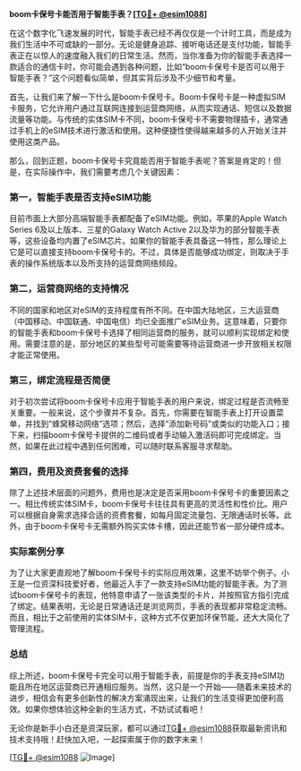 **boom卡保号卡能否用于智能手表？[[TG💪+ @esim1088](https://t.me/s/esim1088)]**

在这个数字化飞速发展的时代，智能手表已经不再仅仅是一个计时工具，而是成为我们生活中不可或缺的一部分。无论是健身追踪、接听电话还是支付功能，智能手表正在以惊人的速度融入我们的日常生活。然而，当你准备为你的智能手表选择一款适合的通信卡时，你可能会遇到各种问题，比如“boom卡保号卡是否可以用于智能手表？”这个问题看似简单，但其实背后涉及不少细节和考量。

首先，让我们来了解一下什么是boom卡保号卡。Boom卡保号卡是一种虚拟SIM卡服务，它允许用户通过互联网连接到运营商网络，从而实现通话、短信以及数据流量等功能。与传统的实体SIM卡不同，boom卡保号卡不需要物理插卡，通常通过手机上的eSIM技术进行激活和使用。这种便捷性使得越来越多的人开始关注并使用这类产品。

那么，回到正题，boom卡保号卡究竟能否用于智能手表呢？答案是肯定的！但是，在实际操作中，我们需要考虑几个关键因素：

### 第一，智能手表是否支持eSIM功能

目前市面上大部分高端智能手表都配备了eSIM功能。例如，苹果的Apple Watch Series 6及以上版本、三星的Galaxy Watch Active 2以及华为的部分智能手表等，这些设备均内置了eSIM芯片。如果你的智能手表具备这一特性，那么理论上它是可以直接支持boom卡保号卡的。不过，具体是否能够成功绑定，则取决于手表的操作系统版本以及所支持的运营商网络频段。

### 第二，运营商网络的支持情况

不同的国家和地区对eSIM的支持程度有所不同。在中国大陆地区，三大运营商（中国移动、中国联通、中国电信）均已全面推广eSIM业务。这意味着，只要你的智能手表和boom卡保号卡选择了相同运营商的服务，就可以顺利实现绑定和使用。需要注意的是，部分地区的某些型号可能需要等待运营商进一步开放相关权限才能正常使用。

### 第三，绑定流程是否简便

对于初次尝试将boom卡保号卡应用于智能手表的用户来说，绑定过程是否流畅至关重要。一般来说，这个步骤并不复杂。首先，你需要在智能手表上打开设置菜单，并找到“蜂窝移动网络”选项；然后，选择“添加新号码”或类似的功能入口；接下来，扫描boom卡保号卡提供的二维码或者手动输入激活码即可完成绑定。当然，如果在此过程中遇到任何困难，可以随时联系客服寻求帮助。

### 第四，费用及资费套餐的选择

除了上述技术层面的问题外，费用也是决定是否采用boom卡保号卡的重要因素之一。相比传统实体SIM卡，boom卡保号卡往往具有更高的灵活性和性价比。用户可以根据自身需求选择合适的资费套餐，如每月固定流量包、无限通话时长等。此外，由于boom卡保号卡无需额外购买实体卡槽，因此还能节省一部分硬件成本。

### 实际案例分享

为了让大家更直观地了解boom卡保号卡的实际应用效果，这里不妨举个例子。小王是一位资深科技爱好者，他最近入手了一款支持eSIM功能的智能手表。为了测试boom卡保号卡的表现，他特意申请了一张该类型的卡片，并按照官方指引完成了绑定。结果表明，无论是日常通话还是浏览网页，手表的表现都非常稳定流畅。而且，相比于之前使用的实体SIM卡，这种方式不仅更加环保节能，还大大简化了管理流程。

### 总结

综上所述，boom卡保号卡完全可以用于智能手表，前提是你的手表支持eSIM功能且所在地区运营商已开通相应服务。当然，这只是一个开始——随着未来技术的进步，相信会有更多创新性的解决方案涌现出来，让我们的生活变得更加便利高效。如果你想体验这种全新的生活方式，不妨试试看吧！

无论你是新手小白还是资深玩家，都可以通过[TG💪+ @esim1088](https://t.me/s/esim1088)获取最新资讯和技术支持哦！赶快加入吧，一起探索属于你的数字未来！

[[TG💪+ @esim1088](https://t.me/s/esim1088) ![Image](https://i.postimg.cc/4NQfJmqS/Snipaste-2025-05-13-00-14-12.png)]